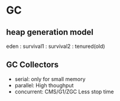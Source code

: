 # GC
## heap generation model
eden : survival1 : survival2 : tenured(old)

## GC Collectors

* serial:
only for small memory
* parallel: 
High thoughput
* concurrent: CMS/G1/ZGC
Less stop time